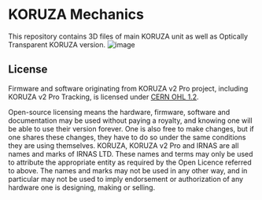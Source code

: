 # KORUZA Mechanics

This repository contains 3D files of main KORUZA unit as well as Optically Transparent KORUZA version.
![image](https://user-images.githubusercontent.com/14543226/118766255-79920400-b87c-11eb-83f7-16fce5f0a56c.png)



## License
Firmware and software originating from KORUZA v2 Pro project, including KORUZA v2 Pro Tracking, is licensed under [CERN OHL 1.2](https://github.com/IRNAS/koruza-v2-mechanics/blob/master/LICENSE).

Open-source licensing means the hardware, firmware, software and documentation may be used without paying a royalty, and knowing one will be able to use their version forever. One is also free to make changes, but if one shares these changes, they have to do so under the same conditions they are using themselves. KORUZA, KORUZA v2 Pro and IRNAS are all names and marks of IRNAS LTD. These names and terms may only be used to attribute the appropriate entity as required by the Open Licence referred to above. The names and marks may not be used in any other way, and in particular may not be used to imply endorsement or authorization of any hardware one is designing, making or selling.

